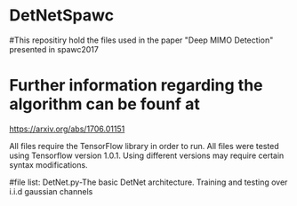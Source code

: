 # DetNetSpawc
#This repositiry hold the files used in the paper "Deep MIMO Detection" presented in spawc2017
# Further information regarding the algorithm can be founf at
https://arxiv.org/abs/1706.01151

All files require the TensorFlow library in order to run.
All files were tested using Tensorflow version 1.0.1. Using different versions may require certain syntax modifications.

#file list:
DetNet.py-The basic DetNet architecture. Training and testing over i.i.d gaussian channels
